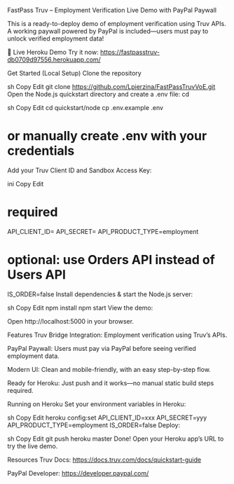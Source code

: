 FastPass Truv – Employment Verification
Live Demo with PayPal Paywall

This is a ready-to-deploy demo of employment verification using Truv APIs.
A working paywall powered by PayPal is included—users must pay to unlock verified employment data!

🚀 Live Heroku Demo
Try it now:
https://fastpasstruv-db0709d97556.herokuapp.com/

Get Started (Local Setup)
Clone the repository

sh
Copy
Edit
git clone https://github.com/Lpierzina/FastPassTruvVoE.git
Open the Node.js quickstart directory and create a .env file:
cd

sh
Copy
Edit
cd quickstart/node
cp .env.example .env
# or manually create .env with your credentials
Add your Truv Client ID and Sandbox Access Key:

ini
Copy
Edit
# required
API_CLIENT_ID=<your-client-id>
API_SECRET=<your-sandbox-secret>
API_PRODUCT_TYPE=employment

# optional: use Orders API instead of Users API
IS_ORDER=false
Install dependencies & start the Node.js server:

sh
Copy
Edit
npm install
npm start
View the demo:

Open http://localhost:5000 in your browser.

Features
Truv Bridge Integration: Employment verification using Truv’s APIs.

PayPal Paywall: Users must pay via PayPal before seeing verified employment data.

Modern UI: Clean and mobile-friendly, with an easy step-by-step flow.

Ready for Heroku: Just push and it works—no manual static build steps required.

Running on Heroku
Set your environment variables in Heroku:

sh
Copy
Edit
heroku config:set API_CLIENT_ID=xxx API_SECRET=yyy API_PRODUCT_TYPE=employment IS_ORDER=false
Deploy:

sh
Copy
Edit
git push heroku master
Done! Open your Heroku app’s URL to try the live demo.

Resources
Truv Docs: https://docs.truv.com/docs/quickstart-guide

PayPal Developer: https://developer.paypal.com/

